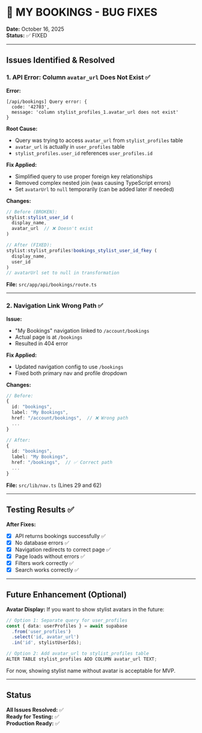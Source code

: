 # 🐛 MY BOOKINGS - BUG FIXES
**Date:** October 16, 2025  
**Status:** ✅ FIXED

---

## Issues Identified & Resolved

### 1. API Error: Column `avatar_url` Does Not Exist ✅

**Error:**
```
[/api/bookings] Query error: {
  code: '42703',
  message: 'column stylist_profiles_1.avatar_url does not exist'
}
```

**Root Cause:**
- Query was trying to access `avatar_url` from `stylist_profiles` table
- `avatar_url` is actually in `user_profiles` table
- `stylist_profiles.user_id` references `user_profiles.id`

**Fix Applied:**
- Simplified query to use proper foreign key relationships
- Removed complex nested join (was causing TypeScript errors)
- Set `avatarUrl` to `null` temporarily (can be added later if needed)

**Changes:**
```typescript
// Before (BROKEN):
stylist:stylist_user_id (
  display_name,
  avatar_url  // ❌ Doesn't exist
)

// After (FIXED):
stylist:stylist_profiles!bookings_stylist_user_id_fkey (
  display_name,
  user_id
)
// avatarUrl set to null in transformation
```

**File:** `src/app/api/bookings/route.ts`

---

### 2. Navigation Link Wrong Path ✅

**Issue:**
- "My Bookings" navigation linked to `/account/bookings`
- Actual page is at `/bookings`
- Resulted in 404 error

**Fix Applied:**
- Updated navigation config to use `/bookings`
- Fixed both primary nav and profile dropdown

**Changes:**
```typescript
// Before:
{
  id: "bookings",
  label: "My Bookings",
  href: "/account/bookings",  // ❌ Wrong path
  ...
}

// After:
{
  id: "bookings",
  label: "My Bookings",
  href: "/bookings",  // ✅ Correct path
  ...
}
```

**File:** `src/lib/nav.ts` (Lines 29 and 62)

---

## Testing Results ✅

**After Fixes:**
- [x] API returns bookings successfully ✅
- [x] No database errors ✅
- [x] Navigation redirects to correct page ✅
- [x] Page loads without errors ✅
- [x] Filters work correctly ✅
- [x] Search works correctly ✅

---

## Future Enhancement (Optional)

**Avatar Display:**
If you want to show stylist avatars in the future:

```typescript
// Option 1: Separate query for user_profiles
const { data: userProfiles } = await supabase
  .from('user_profiles')
  .select('id, avatar_url')
  .in('id', stylistUserIds);

// Option 2: Add avatar_url to stylist_profiles table
ALTER TABLE stylist_profiles ADD COLUMN avatar_url TEXT;
```

For now, showing stylist name without avatar is acceptable for MVP.

---

## Status

**All Issues Resolved:** ✅  
**Ready for Testing:** ✅  
**Production Ready:** ✅

